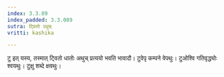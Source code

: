 ```yaml
---
index: 3.3.89
index_padded: 3.3.089
sutra: ट्वितो ऽथुच्
vritti: kashika

---
```

टु इत् यस्य, तस्मात् ट्वितो धातोः अथुच् प्रत्ययो भवति भावादौ। टुवेपृ कम्पने वेपथुः। टुओश्वि गतिवृद्ध्योः श्वयथुः। टुक्षु शब्दे क्षवथुः।